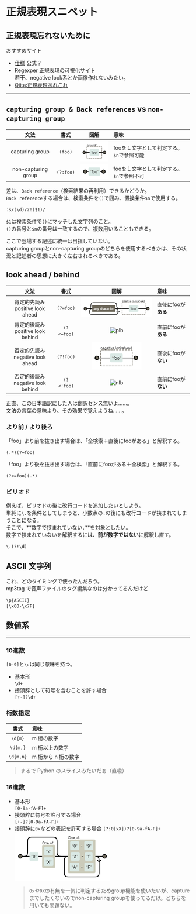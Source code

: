 # 正規表現スニペット

## 正規表現忘れないために

おすすめサイト

- [仕様](https://www.regular-expressions.info/reference.html) 公式？
- [Regexper](https://regexper.com/) 正規表現の可視化サイト  
  若干、negative look系とか画像作れないみたい。
- [Qiita:正規表現あれこれ](https://qiita.com/ikmiyabi/items/12d1127056cdf4f0eea5#%E3%82%AD%E3%83%A3%E3%83%97%E3%83%81%E3%83%A3%E3%81%97%E3%81%AA%E3%81%84%E6%8B%AC%E5%BC%A7)

---

## `capturing group & Back references` vs `non-capturing group`

|文法|書式|図解|意味|
|:--:|:--:|:--:|:--|
|capturing group|`(foo)`|![cg](./img/capturing_group.png)|fooを１文字として判定する。`$n`で参照可能|
|non-capturing group|`(?:foo)`|![ncg](./img/non-capturing_group.png)|fooを１文字として判定する。`$n`で参照不可|

差は、`Back reference`（検索結果の再利用）できるかどうか。  
`Back reference`する場合は、検索条件を`()`で囲み、置換条件`$n`で使用する。

```vim
:s/(\d)/20($1)/
```

`$1`は検索条件で`()`にマッチした文字列のこと。  
`()`の番号と`$n`の番号は一致するので、複数用いることもできる。

ここで登場する記述に統一は目指していない。  
capturing groupとnon-capturing groupのどちらを使用するべきかは、その状況と記述者の思想に大きく左右されるべきである。

## look ahead / behind

|文法|書式|図解|意味|
|:--:|:--:|:--:|:--|
|肯定的先読み<br>positive look ahead|`(?=foo)`|![pla](./img/positive_look_ahead.png)|直後にfooが**ある**|
|肯定的後読み<br>positive look behind|`(?<=foo)`|![plb](./img/positive_look_behind.png)|直前にfooが**ある**|
|否定的先読み<br>negative look ahead|`(?!foo)`|![nla](./img/negative_look_ahead.png)|直後にfooが**ない**|
|否定的後読み<br>negative look behind|`(?<!foo)`|![nlb](./img/negative_look_behind.png)|直前にfooが**ない**|

正直、この日本語訳にした人は翻訳センス無いよ……。  
文法の言葉の意味より、その効果で覚えようね……。

### より前 / より後ろ

「foo」より前を抜き出す場合は、「全検索＋直後にfooがある」と解釈する。

```
(.*)(?=foo)
```

「foo」より後を抜き出す場合は、「直前にfooがある＋全検索」と解釈する。

```
(?<=foo)(.*)
```

### ピリオド

例えば、ピリオドの後に改行コードを追加したいとしよう。  
単純に`\.`を条件としてしまうと、小数点の`.`の後にも改行コードが挟まれてしまうことになる。  
そこで、**数字で挟まれていない`.`**を対象としたい。  
数字で挟まれていないを解釈するには、**前が数字ではない**に解釈し直す。

```
\.(?!\d)
```

## ASCII 文字列

これ、どのタイミングで使ったんだろう。  
mp3tag で音声ファイルのタグ編集なのは分かってるんだけど

```
\p{ASCII}
[\x00-\x7F]
```

## 数値系

---

### 10進数

`[0-9]`と`\d`は同じ意味を持つ。

- 基本形  
  `\d+`
- 接頭辞として符号を含むことを許す場合  
  `[+-]?\d+`

### 桁数指定

|書式|意味|
|:--:|:--|
|`\d{m}`|m 桁の数字|
|`\d{m,}`|m 桁以上の数字|
|`\d{m,n}`|m 桁から n 桁の数字|

> まるで Python のスライスみたいだぁ（直喩）

### 16進数

- 基本形  
  `[0-9a-fA-F]+`
- 接頭辞に符号を許可する場合  
  `[+-]?[0-9a-fA-F]+`
- 接頭辞に`0x`などの表記を許可する場合
  `(?:0[xX])?[0-9a-fA-F]+`  
  ![prefix](./img/prefix_0x.png)
  > `0x`や`0X`の有無を一気に判定するためgroup機能を使いたいが、captureまでしたくないのでnon-capturing groupを使ってるだけ。どちらを用いても問題ない。
  